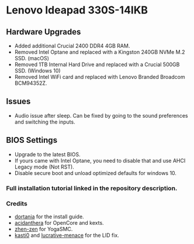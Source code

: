 # Lenovo Ideapad 330S-14IKB

## Hardware Upgrades
- Added additional Crucial 2400 DDR4 4GB RAM.
- Removed Intel Optane and replaced with a Kingston 240GB NVMe M.2 SSD. (macOS)
- Removed 1TB Internal Hard Drive and replaced with a Crucial 500GB SSD. (Windows 10)
- Removed Intel WiFi card and replaced with Lenovo Branded Broadcom BCM94352Z.

## Issues
- Audio issue after sleep. Can be fixed by going to the sound preferences and switching the inputs.

## BIOS Settings
- Upgrade to the latest BIOS.
- If yours came with Intel Optane, you need to disable that and use AHCI Legacy mode (Not RST).
- Disable secure boot and unload optimized defaults for windows 10.

### Full installation tutorial linked in the repository description.

### Credits
- [dortania](https://github.com/dortania) for the install guide.
- [acidanthera](https://github.com/acidanthera) for OpenCore and kexts.
- [zhen-zen](https://github.com/zhen-zen) for YogaSMC.
- [kasti0](https://github.com/kasti0) and [lucrative-menace](https://github.com/lucrative-menace) for the LID fix.
